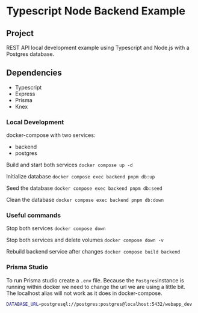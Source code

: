 # Typescript Node Backend Example

## Project

REST API local development example using Typescript and Node.js with a Postgres database.

## Dependencies

- Typescript
- Express
- Prisma
- Knex

### Local Development

docker-compose with two services:

- backend
- postgres

Build and start both services
`docker compose up -d`

Initialize database
`docker compose exec backend pnpm db:up`

Seed the database
`docker compose exec backend pnpm db:seed`

Clean the database
`docker compose exec backend pnpm db:down`

### Useful commands

Stop both services
`docker compose down`

Stop both services and delete volumes
`docker compose down -v`

Rebuild backend service after changes
`docker compose build backend`

### Prisma Studio

To run Prisma studio create a `.env` file. Because the `Postgres`instance is
running within docker we need to change the url we are using a little bit.
The localhost alias will not work as it does in docker-compose.

```bash
DATABASE_URL=postgresql://postgres:postgres@localhost:5432/webapp_dev
```
